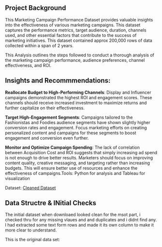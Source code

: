 ## Project Background

This Marketing Campaign Performance Dataset provides valuable insights into the effectiveness of various marketing campaigns. This dataset captures the performance metrics, target audience, duration, channels used, and other essential factors that contribute to the success of marketing initiatives. This dataset contained approx 200,000 rows of data collected within a span of 2 years.

This Analysis outlines the steps followed to conduct a thorough analysis of the marketing campaign performance, audience preferences, channel effectiveness, and ROI.

## Insights and Recommmendations:

**Reallocate Budget to High-Performing Channels**:
Display and Influencer campaigns demonstrated the highest ROI and engagement scores. These channels should receive increased investment to maximize returns and further capitalize on their effectiveness.

**Target High-Engagement Segments**:
Campaigns tailored to the Fashionistas and Foodies audience segments have shown slightly higher conversion rates and engagement. Focus marketing efforts on creating personalized content and campaigns for these segments to boost engagement and conversion even further.

**Monitor and Optimize Campaign Spending**:
The lack of correlation between Acquisition Cost and ROI suggests that simply increasing ad spend is not enough to drive better results. Marketers should focus on improving content quality, creative messaging, and targeting rather than increasing budgets. This will ensure better use of resources and enhance the effectiveness of campaigns.Tools: Python for analysis and Tableau for visualization 

Dataset: [Cleaned Dataset](https://github.com/user-attachments/files/17333062/Cleaned_Marketing_dataset.xlsx)


## Data Structre & INitial Checks 

The initial dataset when downloaed looked clean for the msot part, i checked thru for any missing vlaues and and duplicates and i didnt find any. I had extracted some text form rows and made it its own column to make it more clear to understand. 

This is the original data set:


